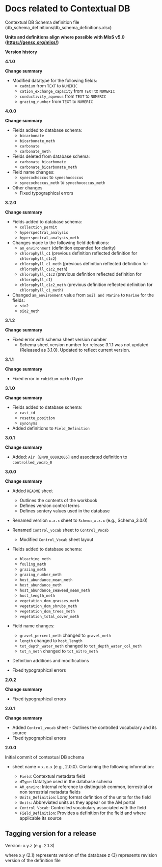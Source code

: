 # Docs related to Contextual DB
Contextual DB Schema definition file (db_schema_definitions/db_schema_definitions.xlsx)

**Units and definitions align where possible with MIxS v5.0 (https://gensc.org/mixs/)**

**Version history**

**4.1.0**

**Change summary**

- Modified datatype for the following fields:
    - `cadmium` from `TEXT` to `NUMERIC`
    - `cation_exchange_capacity` from `TEXT` to `NUMERIC`
    - `conductivity_aqueous` from `TEXT` to `NUMERIC`
    - `grazing_number` from `TEXT` to `NUMERIC`

**4.0.0**

**Change summary**

- Fields added to database schema:
    - `bicarbonate`
    - `bicarbonate_meth`
    - `carbonate`
    - `carbonate_meth`
- Fields deleted from database schema:
    - `carbonate_bicarbonate`
    - `carbonate_bicarbonate_meth`
- Field name changes:
    - `synecochoccus` to `synechococcus`
    - `synecochoccus_meth` to `synechococcus_meth`
- Other changes 
    - Fixed typographical errors

**3.2.0**

**Change summary**

- Fields added to database schema: 
    - `collection_permit`
    - `hyperspectral_analysis`
    - `hyperspectral_analysis_meth`
- Changes made to the following field definitions:
    - `am_environment` (definition expanded for clarity)
    - `chlorophyll_c1` (previous definition reflected definition for `chlorophyll_c1c2`)
    - `chlorophyll_c1_meth` (previous definition reflected definition for `chlorophyll_c1c2_meth`)
    - `chlorophyll_c1c2` (previous definition reflected definition for `chlorophyll_c1`)
    - `chlorophyll_c1c2_meth` (previous definition reflected definition for `chlorophyll_c1_meth`)
- Changed `am_environment` value from `Soil and Marine` to `Marine` for the fields:
    - `sio2`
    - `sio2_meth`

**3.1.2**

**Change summary**

- Fixed error with schema sheet version number
    - Schema sheet version number for release 3.1.1 was not updated (Released as 3.1.0). Updated to reflect current version.

**3.1.1**

**Change summary**

- Fixed error in `rubidium_meth` dType

**3.1.0**

**Change summary**

- Fields added to database schema:
    - `cast_id`
    - `rosette_position`
    - `synonyms`
- Added definitions to `Field_Definition` 

**3.0.1**

**Change summary**
- Added: `Air [ENVO_00002005]` and associated definition to `controlled_vocab_0`

**3.0.0**

**Change summary**
- Added `README` sheet
     - Outlines the contents of the workbook
     - Defines version control terms
     - Defines sentery values used in the database
- Renamed version `x.x.x` sheet to `Schema_x.x.x` (e.g., Schema_3.0.0)
- Renamed `Control_vocab` sheet to `Control_Vocab`
    - Modified `Control_Vocab` sheet layout
- Fields added to database schema:
    - `bleaching_meth`
    - `fouling_meth`
    - `grazing_meth`
    - `grazing_number_meth`
    - `host_abundance_mean_meth`
    - `host_abundance_meth`
    - `host_abundance_seaweed_mean_meth`
    - `host_length_meth`
    - `vegetation_dom_grasses_meth`
    - `vegetation_dom_shrubs_meth`
    - `vegetation_dom_trees_meth`
    - `vegetation_total_cover_meth`

- Field name changes:
    - `gravel_percent_meth` changed to `gravel_meth`
    - `length` changed to `host_length`
    - `tot_depth_water_meth` changed to `tot_depth_water_col_meth`
    - `tot_n_meth` changed to `tot_nitro_meth`

- Definition additions and modifications
- Fixed typographical errors

**2.0.2**

**Change summary**
 - Fixed typographical errors

**2.0.1**

**Change summary**
- Added `Control_vocab` sheet
        - Outlines the controlled vocabulary and its source
- Fixed typographical errors

**2.0.0**
    
Initial commit of contextual DB schema
- sheet name = `x.x.x` <version number> (e.g., 2.0.0). Containing the following information:
    - `Field`: Contextual metadata field
    - `dType`: Datatype used in the database schema
    - `AM_enviro`: Internal reference to distinguish common, terrestrial or non terrestrial metadata fields
    - `Units_Definition`: Long format definition of the units for the field
    - `Units`: Abbreviated units as they appear on the AM portal
    - `Control_Vocab`: Controlled vocabulary associated with the field
    - `Field_Definition`: Provides a definition for the field and where applicable its source

## Tagging version for a release

Version: x.y.z (e.g. 2.1.3)

where 
x.y (2.1) represents version of the database 
z (3) represents revision version of the definition file
